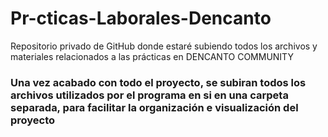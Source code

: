 # Pr-cticas-Laborales-Dencanto

Repositorio privado de GitHub donde estaré subiendo todos los archivos y materiales relacionados a las prácticas en DENCANTO COMMUNITY


### Una vez acabado con todo el proyecto, se subiran todos los archivos utilizados por el programa en si en una carpeta separada, para facilitar la organización e visualización del proyecto
